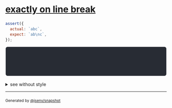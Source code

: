 # [exactly on line break](../../string_multiline.test.js#L170)

```js
assert({
  actual: `abc`,
  expect: `ab\nc`,
});
```

![img](throw.svg)

<details>
  <summary>see without style</summary>

```console
AssertionError: actual and expect are different

actual: 1| abc
expect: 1| ab
        2| c
```

</details>

---
<sub>
  Generated by <a href="https://github.com/jsenv/core/tree/main/packages/independent/snapshot">@jsenv/snapshot</a>
</sub>